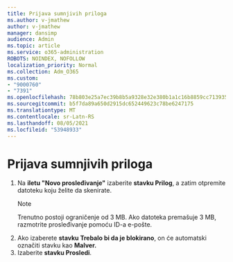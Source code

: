 ```yaml
---
title: Prijava sumnjivih priloga
ms.author: v-jmathew
author: v-jmathew
manager: dansimp
audience: Admin
ms.topic: article
ms.service: o365-administration
ROBOTS: NOINDEX, NOFOLLOW
localization_priority: Normal
ms.collection: Adm_O365
ms.custom:
- "9000760"
- "7391"
ms.openlocfilehash: 78b803e25a7ec39b8b5a9328e32e380b1a1c16b8859cc713935f38590b1bf3ea
ms.sourcegitcommit: b5f7da89a650d2915dc652449623c78be6247175
ms.translationtype: MT
ms.contentlocale: sr-Latn-RS
ms.lasthandoff: 08/05/2021
ms.locfileid: "53948933"
---
```

# <a name="report-suspicious-attachments"></a>Prijava sumnjivih priloga

1. Na **iletu "Novo prosleđivanje"** izaberite **stavku Prilog**, a zatim otpremite datoteku koju želite da skenirate.
    > [!NOTE]
    > Trenutno postoji ograničenje od 3 MB. Ako datoteka premašuje 3 MB, razmotrite prosleđivanje pomoću ID-a e-pošte.
2. Ako izaberete **stavku Trebalo bi da je blokirano**, on će automatski označiti stavku kao **Malver.**
3. Izaberite **stavku Prosledi**.
